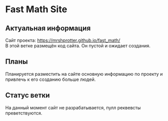 # Fast Math Site
## Актуальная информация
Сайт проекта: https://mrshprotter.github.io/fast_math/ \
В этой ветке размещён код сайта. Он пустой и ожидает создания.
## Планы
Планируется разместить на сайте основную информацию по проекту и привлечь к его созданию больше людей.
## Статус ветки
На данный момент сайт не разрабатывается, пулл реквевсты преветствуются.
